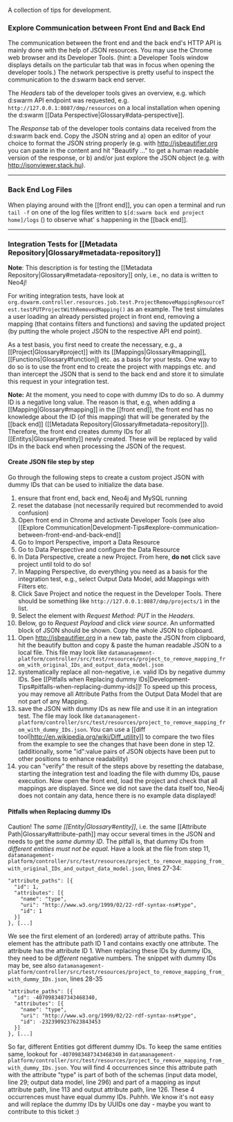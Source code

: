 A collection of tips for development.

### Explore Communication between Front End and Back End

The communication between the front end and the back end's HTTP API is mainly done with the help of JSON resources. You may use the Chrome web browser and its Developer Tools. (hint: a Developer Tools window displays details on the particular tab that was in focus when opening the developer tools.) The network perspective is pretty useful to inspect the communication to the d:swarm back end server. 

The _Headers_ tab of the developer tools gives an overview, e.g. which d:swarm API endpoint was requested, e.g. `http://127.0.0.1:8087/dmp/resources` on a local installation when opening the d:swarm [[Data Perspective|Glossary#data-perspective]].

The _Response_ tab of the developer tools contains data received from the d:swarm back end. Copy the JSON string and a) open an editor of your choice to format the JSON string properly (e.g. with http://jsbeautifier.org you can paste in the content and hit "Beautify ..." to get a human readable version of the response, or b) and/or just explore the JSON object (e.g. with http://jsonviewer.stack.hu).

***

### Back End Log Files 

When playing around with the [[front end]], you can open a terminal and run `tail -f` on one of the log files written to `$[d:swarm back end project home]/logs` () to observe what' s happening in the [[back end]].

*** 

### Integration Tests for [[Metadata Repository|Glossary#metadata-repository]]

__Note__: This description is for testing the [[Metadata Repository|Glossary#metadata-repository]] only, i.e., no data is written to Neo4j!

For writing integration tests, have look at `org.dswarm.controller.resources.job.test.ProjectRemoveMappingResourceTest.testPUTProjectWithRemovedMapping()` as an example. The test simulates a user loading an already persisted project in front end, removing a mapping (that contains filters and functions) and saving the updated project (by putting the whole project JSON to the respective API end point). 

As a test basis, you first need to create the necessary, e.g., a [[Project|Glossary#project]] with its [[Mappings|Glossary#mapping]], [[Functions|Glossary#function]] etc. as a basis for your tests. One way to do so is to use the front end to create the project with mappings etc. and than intercept the JSON that is send to the back end and store it to simulate this request in your integration test. 

__Note:__ At the moment, you need to cope with dummy IDs to do so. A dummy ID is a negative long value.
The reason is that, e.g, when adding a [[Mapping|Glossary#mapping]] in the [[front end]], the front end has no knowledge about the ID (of this mapping) that will be generated by the [[back end]] ([[Metadata Repository|Glossary#metadata-repository]]). Therefore, the front end creates dummy IDs for all [[Entitys|Glossary#entity]] newly created. These will be replaced by valid IDs in the back end when processing the JSON of the request. 

#### Create JSON file step by step

Go through the following steps to create a custom project JSON with dummy IDs that can be used to initialize the data base.

1. ensure that front end, back end, Neo4j and MySQL running 
2. reset the database (not necessarily required but recommended to avoid confusion)
3. Open front end in Chrome and activate Developer Tools (see also [[Explore Communication|Development-Tips#explore-communication-between-front-end-and-back-end]]
4. Go to Import Perspective, import a Data Resource
5. Go to Data Perspective and configure the Data Resource
6. In Data Perspective, create a new Project. From here, __do not__ click save project until told to do so!
7. In Mapping Perspective, do everything you need as a basis for the integration test, e.g., select Output Data Model, add Mappings with Filters etc.
8. Click Save Project and notice the request in the Developer Tools. There should be something like `http://127.0.0.1:8087/dmp/projects/1` in the list. 
9. Select the element with _Request Method: PUT_ in the _Headers_. 
10. Below, go to _Request Payload_ and click _view source_. An unformatted block of JSON should be shown. Copy the whole JSON to clipboard.
11. Open http://jsbeautifier.org in a new tab, paste the JSON from clipboard, hit the beautify button and copy & paste the human readable JSON to a local file. This file may look like `datamanagement-platform/controller/src/test/resources/project_to_remove_mapping_from_with_original_IDs_and_output_data_model.json`
12. systematically replace all non-negative, i.e. valid IDs by negative dummy IDs. See [[Pitfalls when Replacing dummy IDs|Development-Tips#pitfalls-when-replacing-dummy-ids]]! To speed up this process, you may remove all Attribute Paths from the Output Data Model that are not part of any Mapping.
13. save the JSON with dummy IDs as new file and use it in an integration test. The file may look like `datamanagement-platform/controller/src/test/resources/project_to_remove_mapping_from_with_dummy_IDs.json`. You can use a [[diff tool|http://en.wikipedia.org/wiki/Diff_utility]] to compare the two files from the example to see the changes that have been done in step 12. (additionally, some "id":value pairs of JSON objects have been put to other positions to enhance readability)
14. you can "verify" the result of the steps above by resetting the database, starting the integration test and loading the file with dummy IDs, pause execution. Now open the front end, load the project and check that all mappings are displayed. Since we did not save the data itself too, Neo4j does not contain any data, hence there is no example data displayed!

#### Pitfalls when Replacing dummy IDs

Caution! The _same [[Entity|Glossary#entity]]_, i.e. the same [[Attribute Path|Glossary#attribute-path]] may occur several times in the JSON and needs to get the _same dummy ID_. The pitfall is, that dummy IDs from _different entities must not be equal_. Have a look at the file from step 11, `datamanagement-platform/controller/src/test/resources/project_to_remove_mapping_from_with_original_IDs_and_output_data_model.json`, lines 27-34:

    "attribute_paths": [{
      "id": 1,
      "attributes": [{
        "name": "type",
        "uri": "http://www.w3.org/1999/02/22-rdf-syntax-ns#type",
        "id": 1
      }]
    }, [...]

We see the first element of an (ordered) array of attribute paths. This element has the attribute path ID 1 and contains exactly one attribute. The attribute has the attribute ID 1. When replacing these IDs by dummy IDs, they need to be _different_ negative numbers. The snippet with dummy IDs may be, see also `datamanagement-platform/controller/src/test/resources/project_to_remove_mapping_from_with_dummy_IDs.json`, lines 28-35

    "attribute_paths": [{
      "id": -4070983487343468340,
      "attributes": [{
        "name": "type",
        "uri": "http://www.w3.org/1999/02/22-rdf-syntax-ns#type",
        "id": -2323909237623843453
      }]
    }, [...]

So far, different Entities got different dummy IDs. To keep the same entities same, lookout for `-4070983487343468340` in `datamanagement-platform/controller/src/test/resources/project_to_remove_mapping_from_with_dummy_IDs.json`. You will find 4 occurrences since this attribute path with the attribute "type" is part of both of the schemas (input data model, line 29; output data model, line 296) and part of a mapping as input attribute path, line 113 and output attribute path, line 126. These 4 occurrences must have equal dummy IDs. Puhhh. We know it's not easy and will replace the dummy IDs by UUIDs one day - maybe you want to contribute to this ticket :)